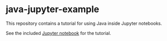 # java-jupyter-example
This repository contains a tutorial for using Java inside Jupyter notebooks.

See the included [Jupyter notebook](https://github.com/dsw88/ijava-jupyter-example/blob/master/ijava-tutorial.ipynb) for the tutorial.
